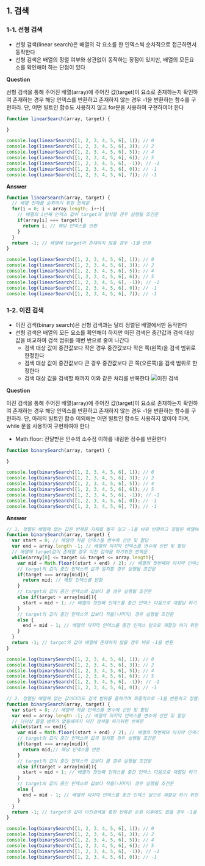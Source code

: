 ## 1. 검색

### 1-1. 선형 검색
- 선형 검색(linear search)은 배열의 각 요소를 한 인덱스씩 순차적으로 접근하면서 동작한다
- 선형 검색은 배열의 정렬 여부와 상관없이 동작하는 장점이 있지만, 배열의 모든요소를 확인해야 하는 단점이 있다

**Question**

선형 검색을 통해 주어진 배열(array)에 주어진 값(target)이 요소로 존재하는지 확인하여 존재하는 경우 해당 인덱스를 반환하고 존재하지 않는 경우 -1을 반환하는 함수를 구현하라. 단, 어떤 빌트인 함수도 사용하지 않고 for문을 사용하여 구현하여야 한다
```js
function linearSearch(array, target) {

}

console.log(linearSearch([1, 2, 3, 4, 5, 6], 1)); // 0
console.log(linearSearch([1, 2, 3, 4, 5, 6], 3)); // 2
console.log(linearSearch([1, 2, 3, 4, 5, 6], 5)); // 4
console.log(linearSearch([1, 2, 3, 4, 5, 6], 6)); // 5
console.log(linearSearch([1, 2, 3, 4, 5, 6], -1)); // -1
console.log(linearSearch([1, 2, 3, 4, 5, 6], 0)); // -1
console.log(linearSearch([1, 2, 3, 4, 5, 6], 7)); // -1
```

**Answer**
```js
function linearSearch(array, target) {
  // 배열 전체를 순회하기 위한 반복문
  for(i = 0; i < array.length; i++){
    // 배열의 i번째 인덱스 값이 target과 일치할 경우 실행될 조건문
    if(array[i] === target){
      return i; // 해당 인덱스를 반환
    }
  }
  return -1; // 배열에 target이 존재하지 않을 경우 -1을 반환
}

console.log(linearSearch([1, 2, 3, 4, 5, 6], 1)); // 0
console.log(linearSearch([1, 2, 3, 4, 5, 6], 3)); // 2
console.log(linearSearch([1, 2, 3, 4, 5, 6], 5)); // 4
console.log(linearSearch([1, 2, 3, 4, 5, 6], 6)); // 5
console.log(linearSearch([1, 2, 3, 4, 5, 6], -1)); // -1
console.log(linearSearch([1, 2, 3, 4, 5, 6], 0)); // -1
console.log(linearSearch([1, 2, 3, 4, 5, 6], 7)); // -1
```

### 1-2. 이진 검색
- 이진 검색(binary search)은 선형 검색과는 달리 정렬된 배열에서만 동작한다
- 선형 검색은 배열의 모든 요소를 확인해야 하지만 이진 검색은 중간값과 검색 대상 값을 비교하여 검색 범위를 매번 반으로 줄여 나간다
  - 검색 대상 값이 중간값보다 작은 경우 중간값보다 작은 쪽(왼쪽)을 검색 범위로 한정한다
  - 검색 대상 값이 중간값보다 큰 경우 중간값보다 큰 쪽(오른쪽)을 검색 범위로 한정한다
  - 검색 대상 값을 검색할 때까지 이와 같은 처리를 반복한다
![이진 검색](https://user-images.githubusercontent.com/67866773/93327630-8fff4000-f855-11ea-8790-f765fd0d1dad.png)


**Question**

이진 검색을 통해 주어진 배열(array)에 주어진 값(target)이 요소로 존재하는지 확인하여 존재하는 경우 해당 인덱스를 반환하고 존재하지 않는 경우 -1을 반환하는 함수를 구현하라. 단, 아래의 빌트인 함수 이외에는 어떤 빌트인 함수도 사용하지 않아야 하며, while 문을 사용하여 구현하여야 한다
- Math.floor: 전달받은 인수의 소수점 이하를 내림한 정수를 반환한다
```js
function binarySearch(array, target) {

}

console.log(binarySearch([1, 2, 3, 4, 5, 6], 1)); // 0
console.log(binarySearch([1, 2, 3, 4, 5, 6], 3)); // 2
console.log(binarySearch([1, 2, 3, 4, 5, 6], 5)); // 4
console.log(binarySearch([1, 2, 3, 4, 5, 6], 6)); // 5
console.log(binarySearch([1, 2, 3, 4, 5, 6], -1)); // -1
console.log(binarySearch([1, 2, 3, 4, 5, 6], 0)); // -1
console.log(binarySearch([1, 2, 3, 4, 5, 6], 7)); // -1
```

**Answer**
```js
// 1. 정렬된 배열에 없는 값은 반복문 자체를 돌지 않고 -1을 바로 반환하고 정렬된 배열에 있는 값이라면 해당값의 인덱스를 반환
function binarySearch(array, target) {
  var start = 0; // 배열의 처음 인덱스를 변수에 선언 및 할당
  var end = array.length -1; // 배열의 마지막 인덱스를 변수에 선언 및 할당
  // 배열에 target값이 존재할 경우 이진 검색을 하기위한 반복문
  while(array[0] <= target && target <= array.length){
    var mid = Math.floor((start + end) / 2); // 배열의 첫번째와 마지막 인덱스를 나눠 중간값의 인덱스를 계산
    // target의 값이 중간 인덱스의 값과 일치할 경우 실행될 조건문
    if(target === array[mid]){
      return mid; // 해당 인덱스를 반환
    }
    // target의 값이 중간 인덱스의 값보다 클 경우 실행될 조건문
    else if(target > array[mid]){
      start = mid + 1; // 배열의 첫번째 인덱스를 중간 인덱스 다음으로 재할당 하기 위한 연산
    }
    // target의 값이 중간 인덱스의 값보다 작을(나머지) 경우 실행될 조건문
    else {
      end = mid - 1; // 배열의 마지막 인덱스를 중간 인덱스 앞으로 재할당 하기 위한 연산
    }
  }
  return -1; // target의 값이 배열에 존재하지 않을 경우 바로 -1을 반환
}

console.log(binarySearch([1, 2, 3, 4, 5, 6], 1)); // 0
console.log(binarySearch([1, 2, 3, 4, 5, 6], 3)); // 2
console.log(binarySearch([1, 2, 3, 4, 5, 6], 5)); // 4
console.log(binarySearch([1, 2, 3, 4, 5, 6], 6)); // 5
console.log(binarySearch([1, 2, 3, 4, 5, 6], -1)); // -1
console.log(binarySearch([1, 2, 3, 4, 5, 6], 0)); // -1

// 2. 정렬된 배열에 없는 값이더라도 검색 범위를 좁혀가며 최종적으로 -1을 반환하고 정렬된 배열에 있는 값이라면 해당값의 인덱스를 반환
function binarySearch(array, target) {
  var start = 0; // 배열의 처음 인덱스를 변수에 선언 및 할당
  var end = array.length -1; // 배열의 마지막 인덱스를 변수에 선언 및 할당
  // 더이상 좁힐 범위가 없을때까지 이진 검색을 하기위한 반복문
  while(start <= end){
    var mid = Math.floor((start + end) / 2); // 배열의 첫번째와 마지막 인덱스를 나눠 중간값의 인덱스를 계산
    // target의 값이 중간 인덱스의 값과 일치할 경우 실행될 조건문
    if(target === array[mid]){
      return mid;// 해당 인덱스를 반환
    }
    // target의 값이 중간 인덱스의 값보다 클 경우 실행될 조건문
    else if(target > array[mid]){
      start = mid + 1; // 배열의 첫번째 인덱스를 중간 인덱스 다음으로 재할당 하기 위한 연산
    }
    // target의 값이 중간 인덱스의 값보다 작을(나머지) 경우 실행될 조건문
    else {
      end = mid - 1; // 배열의 마지막 인덱스를 중간 인덱스 앞으로 재할당 하기 위한 연산
    }
  }
  return -1; // target의 값이 이진검색을 통한 반복문 순회 이후에도 없을 경우 -1을 반환
}

console.log(binarySearch([1, 2, 3, 4, 5, 6], 1)); // 0
console.log(binarySearch([1, 2, 3, 4, 5, 6], 3)); // 2
console.log(binarySearch([1, 2, 3, 4, 5, 6], 5)); // 4
console.log(binarySearch([1, 2, 3, 4, 5, 6], 6)); // 5
console.log(binarySearch([1, 2, 3, 4, 5, 6], -1)); // -1
console.log(binarySearch([1, 2, 3, 4, 5, 6], 0)); // -1
```